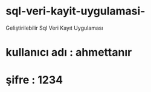 # sql-veri-kayit-uygulamasi-
Geliştirilebilir Sql Veri Kayıt Uygulaması 
# kullanıcı adı : ahmettanır
# şifre : 1234
